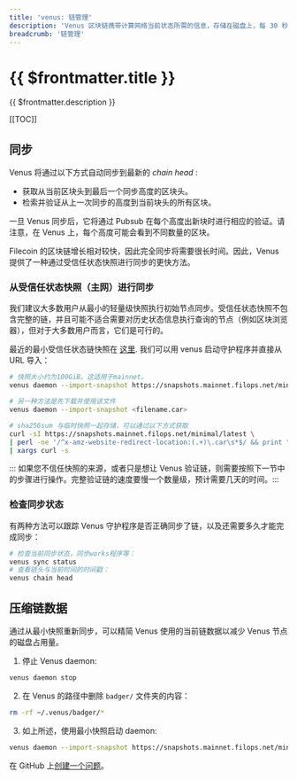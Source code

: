 ```yaml
---
title: 'venus: 链管理'
description: 'Venus 区块链携带计算网络当前状态所需的信息，存储在磁盘上，每 30 秒增加一个新的块。本指南解释了如何管理 th 链的几个方面。'
breadcrumb: '链管理'
---
```


# {{ $frontmatter.title }}

{{ $frontmatter.description }}

[[TOC]]

## 同步

Venus 将通过以下方式自动同步到最新的 _chain head_ :

- 获取从当前区块头到最后一个同步高度的区块头。
- 检索并验证从上一次同步的高度到当前块头的所有区块。

一旦 Venus 同步后，它将通过 Pubsub 在每个高度出新块时进行相应的验证。请注意，在 Venus 上，每个高度可能会看到不同数量的区块。

Filecoin 的区块链增长相对较快，因此完全同步将需要很长时间。因此，Venus 提供了一种通过受信任状态快照进行同步的更快方法。

### 从受信任状态快照（主网）进行同步

我们建议大多数用户从最小的轻量级快照执行初始节点同步。受信任状态快照不包含完整的链，并且可能不适合需要对历史状态信息执行查询的节点（例如区块浏览器），但对于大多数用户而言，它们是可行的。

最近的最小受信任状态链快照在 [这里](https://snapshots.mainnet.filops.net/minimal/latest). 我们可以用 venus 启动守护程序并直接从 URL 导入：

```sh
# 快照大小约为100GiB。这适用于mainnet。
venus daemon --import-snapshot https://snapshots.mainnet.filops.net/minimal/latest

# 另一种方法是先下载并使用该文件
venus daemon --import-snapshot <filename.car>

# sha256sum 与临时快照一起存储，可以通过以下方式获取
curl -sI https://snapshots.mainnet.filops.net/minimal/latest \
| perl -ne '/^x-amz-website-redirect-location:(.+)\.car\s*$/ && print "$1.sha256sum"' \
| xargs curl -s
```

::: 如果您不信任快照的来源，或者只是想让 Venus 验证链，则需要按照下一节中的步骤进行操作。完整验证链的速度要慢一个数量级，预计需要几天的时间。:::

### 检查同步状态

有两种方法可以跟踪 Venus 守护程序是否正确同步了链，以及还需要多久才能完成同步：

```sh
# 检查当前同步状态，同步works程序等：
venus sync status
# 查看链头与当前时间的时间戳：
venus chain head
```

## 压缩链数据

通过从最小快照重新同步，可以精简 Venus 使用的当前链数据以减少 Venus 节点的磁盘占用量。

1. 停止 Venus daemon:

  ```bash
  venus daemon stop
  ```

2. 在 Venus 的路径中删除 `badger/` 文件夹的内容：

  ```bash
  rm -rf ~/.venus/badger/*
  ```
  
3. 如上所述，使用最小快照启动 daemon:

  ```bash
  venus daemon --import-snapshot https://snapshots.mainnet.filops.net/minimal/latest
  ```

在 GitHub 上[创建一个问题](https://github.com/filecoin-project/venus-docs/issues)。
